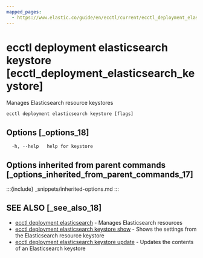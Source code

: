 ```yaml
---
mapped_pages:
  - https://www.elastic.co/guide/en/ecctl/current/ecctl_deployment_elasticsearch_keystore.html
---
```


# ecctl deployment elasticsearch keystore [ecctl_deployment_elasticsearch_keystore]

Manages Elasticsearch resource keystores

```
ecctl deployment elasticsearch keystore [flags]
```


## Options [_options_18]

```
  -h, --help   help for keystore
```


## Options inherited from parent commands [_options_inherited_from_parent_commands_17]

:::{include} _snippets/inherited-options.md
:::


## SEE ALSO [_see_also_18]

* [ecctl deployment elasticsearch](/reference/ecctl_deployment_elasticsearch.md)	 - Manages Elasticsearch resources
* [ecctl deployment elasticsearch keystore show](/reference/ecctl_deployment_elasticsearch_keystore_show.md)	 - Shows the settings from the Elasticsearch resource keystore
* [ecctl deployment elasticsearch keystore update](/reference/ecctl_deployment_elasticsearch_keystore_update.md)	 - Updates the contents of an Elasticsearch keystore

